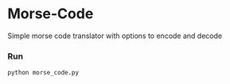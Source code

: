 # Morse-Code
Simple morse code translator with options to encode and decode
### Run
```
python morse_code.py
```
